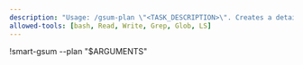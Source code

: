 ```yaml
---
description: "Usage: /gsum-plan \"<TASK_DESCRIPTION>\". Creates a detailed technical implementation plan."
allowed-tools: [bash, Read, Write, Grep, Glob, LS]
---
```


!smart-gsum --plan "$ARGUMENTS"
